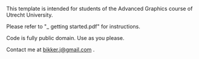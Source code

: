 This template is intended for students of the Advanced Graphics course of Utrecht University.

Please refer to "_ getting started.pdf" for instructions.

Code is fully public domain. Use as you please.

Contact me at bikker.j@gmail.com .
